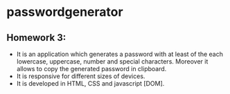 # passwordgenerator
## Homework 3: 
* It is an application which generates a password with at least of the each lowercase, uppercase, number and special characters. Moreover it allows to copy the generated password in clipboard.
* It is responsive for different sizes of devices.
* It is developed in HTML, CSS and javascript [DOM].

